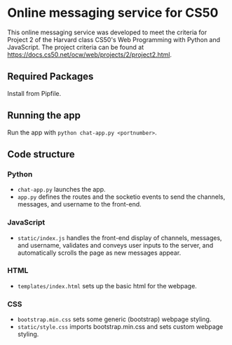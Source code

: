 # Online messaging service for CS50

This online messaging service was developed to meet the criteria for Project 2 of the Harvard class CS50's Web Programming with Python and JavaScript. The project criteria can be found at https://docs.cs50.net/ocw/web/projects/2/project2.html.

## Required Packages

Install from Pipfile.

## Running the app

Run the app with `python chat-app.py <portnumber>`.

## Code structure

### Python

* `chat-app.py` launches the app.
* `app.py` defines the routes and the socketio events to send the channels, messages, and username to the front-end.

### JavaScript

* `static/index.js` handles the front-end display of channels, messages, and username, validates and conveys user inputs to the server, and automatically scrolls the page as new messages appear.

### HTML

* `templates/index.html` sets up the basic html for the webpage.

### CSS

* `bootstrap.min.css` sets some generic (bootstrap) webpage styling.
* `static/style.css` imports bootstrap.min.css and sets custom webpage styling.
